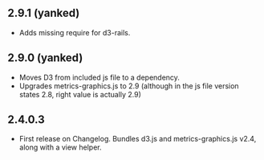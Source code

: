 ## 2.9.1 (yanked)

* Adds missing require for d3-rails.

## 2.9.0 (yanked)

* Moves D3 from included js file to a dependency.
* Upgrades metrics-graphics.js to 2.9 (although in the js file version states 2.8, right value is actually 2.9)

## 2.4.0.3

* First release on Changelog. Bundles d3.js and metrics-graphics.js v2.4, along with a view helper.
